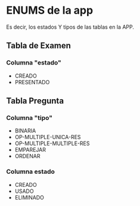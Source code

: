 # ENUMS de la app

Es decir, los estados Y tipos de las tablas en la APP.

## Tabla de Examen
### Columna "estado"
- CREADO
- PRESENTADO

## Tabla Pregunta
### Columna "tipo"
- BINARIA
- OP-MULTIPLE-UNICA-RES
- OP-MULTIPLE-MULTIPLE-RES
- EMPAREJAR
- ORDENAR

### Columna estado
- CREADO
- USADO
- ELIMINADO